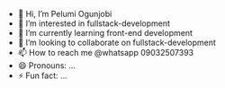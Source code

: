 - 👋 Hi, I’m Pelumi Ogunjobi
- 👀 I’m interested in fullstack-development
- 🌱 I’m currently learning front-end development
- 💞️ I’m looking to collaborate on fullstack-development
- 📫 How to reach me @whatsapp 09032507393 
- 😄 Pronouns: ...
- ⚡ Fun fact: ...

<!---
benedicts2354/benedicts2354 is a ✨ special ✨ repository because its `README.md` (this file) appears on your GitHub profile.
You can click the Preview link to take a look at your changes.
--->
